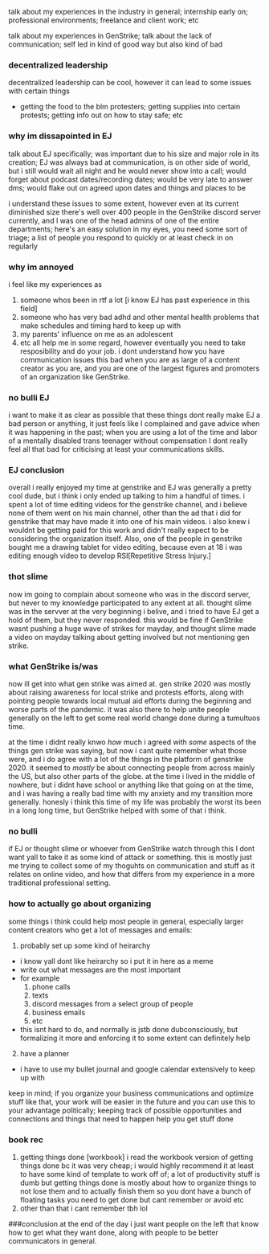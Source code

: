 
talk about my experiences in the industry in general; internship early on; professional environments; freelance and client work; etc


talk about my experiences in GenStrike; talk about the lack of communication; self led in kind of good way but also kind of bad

### decentralized leadership
decentralized leadership can be cool, however it can lead to some issues with certain things
- getting the food to the blm protesters; getting supplies into certain protests; getting info out on how to stay safe; etc

### why im dissapointed in EJ
talk about EJ specifically; was important due to his size and major role in its creation; EJ was always bad at communication, is on other side of world, but i still would wait all night and he would never show into a call; would forget about podcast dates/recording dates; would be very late to answer dms; would flake out on agreed upon dates and things and places to be 

i understand these issues to some extent, however even at its current diminished size there's well over 400 people in the GenStrike discord server currently, and I was one of the head admins of one of the entire departments; here's an easy solution in my eyes, you need some sort of triage; a list of people you respond to quickly or at least check in on regularly

### why im annoyed
i feel like my experiences as 
1. someone whos been in rtf a lot [i know EJ has past experience in this field]
2. someone who has very bad adhd and other mental health problems that make schedules and timing hard to keep up with 
3. my parents' influence on me as an adolescent
4. etc 
all help me in some regard, however eventually you need to take resposibility and do your job. i dont understand how you have communication issues this bad when you are as large of a content creator as you are, and you are one of the largest figures and promoters of an organization like GenStrike. 

### no bulli EJ
i want to make it as clear as possible that these things dont really make EJ a bad person or anything, it just feels like I complained and gave advice when it was happening in the past; when you are using a lot of the time and labor of a mentally disabled trans teenager without compensation I dont really feel all that bad for criticising at least your communications skills. 


### EJ conclusion
overall i really enjoyed my time at genstrike and EJ was generally a pretty cool dude, but i think i only ended up talking to him a handful of times. i spent a lot of time editing videos for the genstrike channel, and i believe none of them went on his main channel, other than the ad that i did for genstrike that may have made it into one of his main videos. i also knew i wouldnt be getting paid for this work and didn't really expect to be considering the organization itself. Also, one of the people in genstrike  bought me a drawing tablet for video editing, because even at 18 i was editing enough video to develop RSI[Repetitive Stress Injury.]


### thot slime
now im going to complain about someone who was in the discord server, but never to my knowledge participated to any extent at all. thought slime was in the servver at the very beginning i belive, and i tried to have EJ get a hold of them, but they never responded. this would be fine if GenStrike wasnt pushing a huge wave of strikes for mayday, and thought slime made a video on mayday talking about getting involved but not mentioning gen strike. 

### what GenStrike is/was 
now ill get into what gen strike was aimed at. gen strike 2020 was mostly about raising awareness for local strike and protests efforts, along with pointing people towards local mutual aid efforts during the beginning and worse parts of the pandemic. it was also there to help unite people generally on the left to get some real world change done during a tumultuos time. 


at the time i didnt really knwo *how* much i agreed with *some* aspects of the things gen strike was saying, but now i cant quite remember what those were, and i do agree with a lot of the things in the platform of genstrike 2020. it seemed to *mostly* be about connecting people from across mainly the US, but also other parts of the globe. at the time i lived in the middle of nowhere, but i didnt have school or anything like that going on at the time, and i was having a really bad time with my anxiety and my transition more generally. honesly i think this time of my life was probably the worst its been in a long long time, but GenStrike helped with some of that i think. 

### no bulli
if EJ or thought slime or whoever from GenStrike watch through this I dont want yall to take it as some kind of attack or something. this is mostly just me trying to collect some of my thoguhts on communication and stuff as it relates on online video, and how that differs from my experience in a more traditional professional setting. 


### how to actually go about organizing
some things i think could help most people in general, especially larger content creators who get a lot of messages and emails:
1. probably set up some kind of heirarchy
  - i know yall dont like heirarchy so i put it in here as a meme
  - write out what messages are the most important
  - for example
    1. phone calls
	2. texts
	3. discord messages from a select group of people
	4. business emails 
	5. etc 
  - this isnt hard to do, and normally is jstb done dubconsciously, but formalizing it more and enforcing it to some extent can definitely help
2. have a planner
  - i have to use my bullet journal and google calendar extensively to keep up with 




keep in mind; if you organize your business communications and optimize stuff like that, your work will be easier in the future and you can use this to your advantage politically; keeping track of possible opportunities and connections and things that need to happen help you get stuff done 

### book rec 
1. getting things done [workbook] 
i read the workbook version of getting things done bc it was very cheap; i would highly recommend it at least to have some kind of template to work off of; a lot of productivity stuff is dumb but getting things done is mostly about how to organize things to not lose them and to actually finish them so you dont have a bunch of floating tasks you need to get done but cant remember or avoid etc 
2. other than that i cant remember tbh lol

###conclusion
at the end of the day i just want people on the left that know how to get what they want done, along with people to be better communicators in general. 











